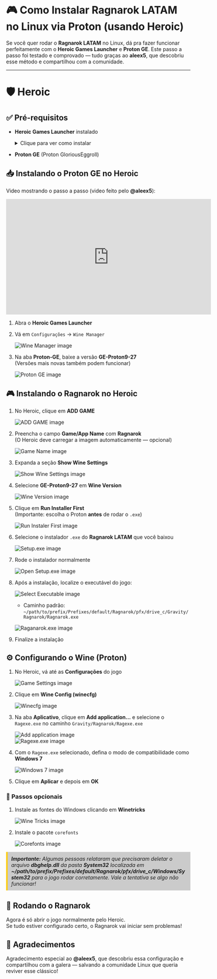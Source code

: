 # 🎮 Como Instalar Ragnarok LATAM no Linux via Proton (usando Heroic)

Se você quer rodar o **Ragnarok LATAM** no Linux, dá pra fazer funcionar perfeitamente com o **Heroic Games Launcher** e **Proton GE**. Este passo a passo foi testado e comprovado — tudo graças ao **aleex5**, que descobriu esse método e compartilhou com a comunidade.

---

# 🛡️ Heroic

## ✅ Pré-requisitos

- **Heroic Games Launcher** instalado  
  <details>
    <summary>Clique para ver como instalar</summary>

    Se você ainda não tiver o Flatpak instalado:

    ```bash
    sudo apt install flatpak
    ```

    Adicione o repositório Flathub:

    ```bash
    flatpak remote-add --if-not-exists flathub https://flathub.org/repo/flathub.flatpakrepo
    ```

    Instale o Heroic:

    ```bash
    flatpak install flathub com.heroicgameslauncher.hgl
    ```

    <div style="background-color:rgba(0, 0, 0, 0.2); border-left: 4px solid #ffcc00; padding: 10px; margin-top: 10px; font-style: italic;">
    A versão Flatpak do Heroic Games Launcher é preferível, pois garante atualizações rápidas, maior controle de permissões e desempenho superior em relação ao APT e Snap, que podem ter versões desatualizadas ou sobrecarga de desempenho. Além disso, por ser a versão "Oficial" do app, é recomendada pelos próprios desenvolvedores.
    </div>
  </details>

- **Proton GE** (Proton GloriousEggroll)

## 📥 Instalando o Proton GE no Heroic

Video mostrando o passo a passo (video feito pelo **@aleex5**):

<iframe width="560" height="315" src="https://www.youtube.com/embed/us_t-bfkXUo" 
frameborder="0" allowfullscreen></iframe>

1. Abra o **Heroic Games Launcher**  
2. Vá em `Configurações` → `Wine Manager`

   ![Wine Manager image](assets/images/wine-manager.png)

3. Na aba **Proton-GE**, baixe a versão **GE-Proton9-27**  
   (Versões mais novas também podem funcionar)

   ![Proton GE image](assets/images/proton-ge.png)

## 🎮 Instalando o Ragnarok no Heroic

1. No Heroic, clique em **ADD GAME**

   ![ADD GAME image](assets/images/add-game.png)

2. Preencha o campo **Game/App Name** com **Ragnarok**  
   (O Heroic deve carregar a imagem automaticamente — opcional)

   ![Game Name image](assets/images/game-name.png)

3. Expanda a seção **Show Wine Settings**

   ![Show Wine Settings image](assets/images/show-wine-settings.png)

4. Selecione **GE-Proton9-27** em **Wine Version**

   ![Wine Version image](assets/images/wine-version.png)

5. Clique em **Run Installer First**  
   (Importante: escolha o Proton **antes** de rodar o `.exe`)

   ![Run Instaler First image](assets/images/run-installer-first.png)

6. Selecione o instalador `.exe` do **Ragnarok LATAM** que você baixou

   ![Setup.exe image](assets/images/setup-exe.png)

7. Rode o instalador normalmente

   ![Open Setup.exe image](assets/images/open-setup.png)

8. Após a instalação, localize o executável do jogo:

   ![Select Executable image](assets/images/select-executable.png)

   - Caminho padrão:  
     `~/path/to/prefix/Prefixes/default/Ragnarok/pfx/drive_c/Gravity/Ragnarok/Ragnarok.exe`

   ![Raganarok.exe image](assets/images/ragnarok-exe.png)

9. Finalize a instalação

## ⚙️ Configurando o Wine (Proton)

1. No Heroic, vá até as **Configurações** do jogo

   ![Game Settings image](assets/images/game-settings.png)

2. Clique em **Wine Config (winecfg)**

   ![Winecfg image](assets/images/winecfg.png)

3. Na aba **Aplicativo**, clique em **Add application...** e selecione o `Ragexe.exe` no caminho `Gravity/Ragnarok/Ragexe.exe`

   ![Add application image](assets/images/add-application.png)  
   ![Ragexe.exe image](assets/images/rag-exe.png)

4. Com o `Ragexe.exe` selecionado, defina o modo de compatibilidade como **Windows 7**

   ![Windows 7 image](assets/images/win-7.png)

5. Clique em **Aplicar** e depois em **OK**

### 📝 Passos opcionais

1. Instale as fontes do Windows clicando em **Winetricks**

   ![Wine Tricks image](assets/images/wine-tricks.png)

2. Instale o pacote `corefonts`

   ![Corefonts image](assets/images/corefonts.png)

<div style="background-color:rgba(0, 0, 0, 0.2); border-left: 4px solid #ffcc00; padding: 10px; margin-top: 10px; font-style: italic;">
  <b>Importante:</b>  
  Algumas pessoas relataram que precisaram deletar o arquivo <b>dbghelp.dll</b> da pasta <b>System32</b> localizada em <b>~/path/to/prefix/Prefixes/default/Ragnarok/pfx/drive_c/Windows/System32</b> para o jogo rodar corretamente. Vale a tentativa se algo não funcionar!
</div>

## 🚀 Rodando o Ragnarok

Agora é só abrir o jogo normalmente pelo Heroic.  
Se tudo estiver configurado certo, o Ragnarok vai iniciar sem problemas!

## 🙌 Agradecimentos

Agradecimento especial ao **@aleex5**, que descobriu essa configuração e compartilhou com a galera — salvando a comunidade Linux que queria reviver esse clássico!
